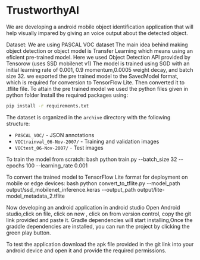 # TrustworthyAI
We are developing a android mobile object identification application that will help visually impared by giving an voice output about the detected object.

Dataset: We are using PASCAL VOC dataset
The main idea behind making object detection or object model is Transfer Learning which means using an eficient pre-trained model. Here we used Object Detection API provided by Tensorow (uses SSD mobilenet v1)
The model is trained using SGD with an initial learning rate of 0.001, 0.9 momentum,0.0005 weight decay, and batch size 32.
we exported the pre trained model to the SavedModel format, which is required for conversion to TensorFlow Lite.
Then converted it to .tflite file. 
To attain the pre trained model we used the python files given in python folder
Install the required packages using:
```bash
pip install -r requirements.txt
```
The dataset is organized in the `archive` directory with the following structure:
- `PASCAL_VOC/` - JSON annotations
- `VOCtrainval_06-Nov-2007/` - Training and validation images
- `VOCtest_06-Nov-2007/` - Test images

To train the model from scratch:
bash
python train.py --batch_size 32 --epochs 100 --learning_rate 0.001

To convert the trained model to TensorFlow Lite format for deployment on mobile or edge devices:
bash
python convert_to_tflite.py --model_path output/ssd_mobilenet_inference.keras --output_path output/lite-model_metadata_2.tflite


Now developing an android application in android studio
Open Android studio,click on file, click on new , click on from version control, copy the git link provided and paste it. 
Gradle dependencies will start installing,Once the graddle dependencies are installed, you can run the project by clicking the green play button.

To test the application download the apk file provided in the git link into your android device and open it and provide the required permissions.

